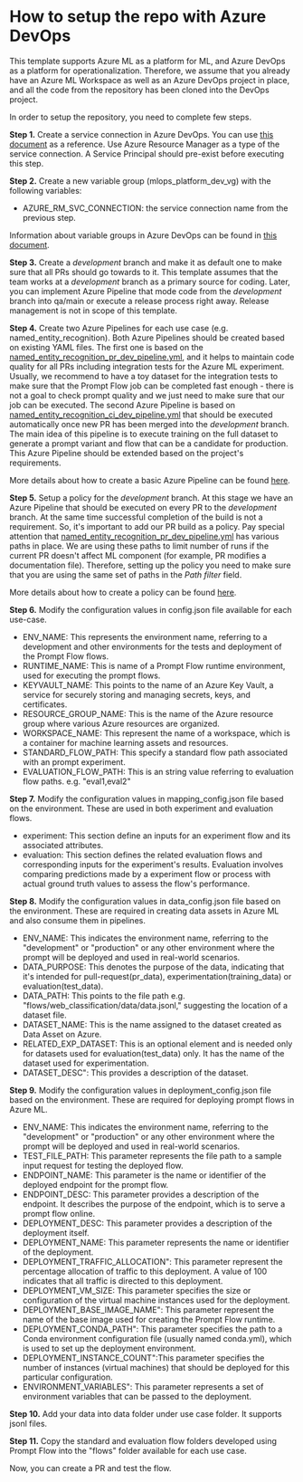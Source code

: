 # How to setup the repo with Azure DevOps

This template supports Azure ML as a platform for ML, and Azure DevOps as a platform for operationalization. Therefore, we assume that you already have an Azure ML Workspace as well as an Azure DevOps project in place, and all the code from the repository has been cloned into the DevOps project.

In order to setup the repository, you need to complete few steps.

**Step 1.** Create a service connection in Azure DevOps. You can use [this document](https://learn.microsoft.com/en-us/azure/devops/pipelines/library/service-endpoints?view=azure-devops&tabs=yaml) as a reference. Use Azure Resource Manager as a type of the service connection. A Service Principal should pre-exist before executing this step. 

**Step 2.** Create a new variable group (mlops_platform_dev_vg) with the following variables:

- AZURE_RM_SVC_CONNECTION: the service connection name from the previous step.

Information about variable groups in Azure DevOps can be found in [this document](https://learn.microsoft.com/en-us/azure/devops/pipelines/library/variable-groups?view=azure-devops&tabs=classic).

**Step 3.** Create a *development* branch and make it as default one to make sure that all PRs should go towards to it. This template assumes that the team works at a *development* branch as a primary source for coding. Later, you can implement Azure Pipeline that mode code from the *development* branch into qa/main or execute a release process right away. Release management is not in scope of this template.

**Step 4.** Create two Azure Pipelines for each use case (e.g. named_entity_recognition). Both Azure Pipelines should be created based on existing YAML files. The first one is based on the [named_entity_recognition_pr_dev_pipeline.yml](../named_entity_recognition/.azure-pipelines/named_entity_recognition_pr_dev_pipeline.yml), and it helps to maintain code quality for all PRs including integration tests for the Azure ML experiment. Usually, we recommend to have a toy dataset for the integration tests to make sure that the Prompt Flow job can be completed fast enough - there is not a goal to check prompt quality and we just need to make sure that our job can be executed. The second Azure Pipeline is based on [named_entity_recognition_ci_dev_pipeline.yml](../named_entity_recognition/.azure-pipelines/named_entity_recognition_ci_dev_pipeline.yml) that should be executed automatically once new PR has been merged into the *development* branch. The main idea of this pipeline is to execute training on the full dataset to generate a prompt variant and flow that can be a candidate for production. This Azure Pipeline should be extended based on the project's requirements. 

More details about how to create a basic Azure Pipeline can be found [here](https://learn.microsoft.com/en-us/azure/devops/pipelines/create-first-pipeline?view=azure-devops&tabs).

**Step 5.** Setup a policy for the *development* branch. At this stage we have an Azure Pipeline that should be executed on every PR to the *development* branch. At the same time successful completion of the build is not a requirement. So, it's important to add our PR build as a policy. Pay special attention that [named_entity_recognition_pr_dev_pipeline.yml](../named_entity_recognition/.azure-pipelines/named_entity_recognition_pr_dev_pipeline.yml) has various paths in place. We are using these paths to limit number of runs if the current PR doesn't affect ML component (for example, PR modifies a documentation file). Therefore, setting up the policy you need to make sure that you are using the same set of paths in the *Path filter* field.

More details about how to create a policy can be found [here](https://learn.microsoft.com/en-us/azure/devops/repos/git/branch-policies?view=azure-devops&tabs=browser).

**Step 6.** Modify the configuration values in config.json file available for each use-case.

- ENV_NAME:  This represents the environment name, referring to a development and other environments for the tests and deployment of the Prompt Flow flows.
- RUNTIME_NAME:  This is name of a Prompt Flow runtime environment, used for executing the prompt flows.
- KEYVAULT_NAME:  This points to the name of an Azure Key Vault, a service for securely storing and managing secrets, keys, and certificates.
- RESOURCE_GROUP_NAME:  This is the name of the Azure resource group where various Azure resources are organized.
- WORKSPACE_NAME:  This represent the name of a workspace, which is a container for machine learning assets and resources.
- STANDARD_FLOW_PATH:  This specify a standard flow path associated with an prompt experiment.
- EVALUATION_FLOW_PATH:  This is an string value referring to evaluation flow paths. e.g. "eval1,eval2"

**Step 7.** Modify the configuration values in mapping_config.json file based on the environment.  These are used in both experiment and evaluation flows.

- experiment: This section define an inputs for an experiment flow and its associated attributes. 
- evaluation: This section defines the related evaluation flows and corresponding inputs for the experiment's results. Evaluation involves comparing predictions made by a experiment flow or process with actual ground truth values to assess the flow's performance.

**Step 8.** Modify the configuration values in data_config.json file based on the environment. These are required in creating data assets in Azure ML and also consume them in pipelines.

- ENV_NAME: This indicates the environment name, referring to the "development" or "production" or any other environment where the prompt will be deployed and used in real-world scenarios.
- DATA_PURPOSE: This denotes the purpose of the data, indicating that it's intended for pull-request(pr_data), experimentation(training_data) or evaluation(test_data).
- DATA_PATH: This points to the file path e.g. "flows/web_classification/data/data.jsonl," suggesting the location of a dataset file.
- DATASET_NAME: This is the name assigned to the dataset created as Data Asset on Azure.
- RELATED_EXP_DATASET: This is an optional element and is needed only for datasets used for evaluation(test_data) only. It has the name of the dataset used for experimentation.
- DATASET_DESC": This provides a description of the dataset.


**Step 9.** Modify the configuration values in deployment_config.json file based on the environment.  These are required for deploying prompt flows in Azure ML.

- ENV_NAME: This indicates the environment name, referring to the "development" or "production" or any other environment where the prompt will be deployed and used in real-world scenarios.
- TEST_FILE_PATH: This parameter  represents the file path to a sample input request for testing the deployed flow. 
- ENDPOINT_NAME: This parameter is the name or identifier of the deployed endpoint for the prompt flow.
- ENDPOINT_DESC: This parameter provides a description of the endpoint. It describes the purpose of the endpoint, which is to serve a prompt flow online.
- DEPLOYMENT_DESC: This parameter provides a description of the deployment itself.
- DEPLOYMENT_NAME: This parameter represents the name or identifier of the deployment. 
- DEPLOYMENT_TRAFFIC_ALLOCATION": This parameter represent the percentage allocation of traffic to this deployment. A value of 100 indicates that all traffic is directed to this deployment.
- DEPLOYMENT_VM_SIZE: This parameter specifies the size or configuration of the virtual machine instances used for the deployment.
- DEPLOYMENT_BASE_IMAGE_NAME": This parameter represent the name of the base image used for creating the Prompt Flow runtime.
- DEPLOYMENT_CONDA_PATH": This parameter specifies the path to a Conda environment configuration file (usually named conda.yml), which is used to set up the deployment environment.
- DEPLOYMENT_INSTANCE_COUNT":This parameter specifies the number of instances (virtual machines) that should be deployed for this particular configuration.
- ENVIRONMENT_VARIABLES": This parameter represents a set of environment variables that can be passed to the deployment.

**Step 10.** Add your data into data folder under use case folder. It supports jsonl files. 

**Step 11.** Copy the standard and evaluation flow folders developed using Prompt Flow into the "flows" folder available for each use case.

Now, you can create a PR and test the flow.
